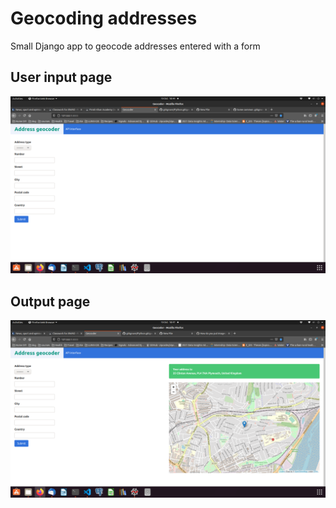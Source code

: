 # Geocoding addresses 

Small Django app to geocode addresses entered with a form

## User input page

![alt text](https://github.com/cbaggini/geocoding-addresses/blob/master/user_input.png?raw=true)

## Output page

![alt text](https://github.com/cbaggini/geocoding-addresses/blob/master/output.png?raw=true)

